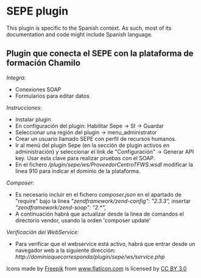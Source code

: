 ﻿SEPE plugin
===

This plugin is specific to the Spanish context. As such, most of its documentation and code might include Spanish language.

Plugin que conecta el SEPE con la plataforma de formación Chamilo
---

*Integra*:

- Conexiones SOAP
- Formularios para editar datos

*Instrucciones*:

- Instalar plugin
- En configuración del plugin: Habilitar Sepe -> SI -> Guardar
- Seleccionar una región del plugin -> menu_administrator
- Crear un usuario llamado SEPE con perfil de recursos humanos.
- Ir al menú del plugin Sepe (en la sección de plugin activos en administración) y seleccionar el link de "Configuración" -> Generar API key. Usar esta clave para realizar pruebas con el SOAP.
- En el fichero <em>/plugin/sepe/ws/ProveedorCentroTFWS.wsdl</em> modificar la linea 910 para indicar el dominio de la plataforma.

*Composer*:

- Es necesario incluir en el fichero <i>composer.json</i> en el apartado de "require" bajo la linea <em>"zendframework/zend-config": "2.3.3",</em> insertar <em>"zendframework/zend-soap": "2.*",</em>
- A continuación habrá que actualizar desde la linea de comandos el directorio vendor, usando la orden 'composer update'

*Verificación del WebService*:

- Para verificar que el webservice está activo, habrá que entrar desde un navegador web a la siguiente dirección:
<em>http://dominioquecorresponda/plugin/sepe/ws/service.php</em>


Icons made by <a href="http://www.flaticon.com/authors/freepik" title="Freepik">Freepik</a> from <a href="http://www.flaticon.com" title="Flaticon">www.flaticon.com</a>             is licensed by <a href="http://creativecommons.org/licenses/by/3.0/" title="Creative Commons BY 3.0">CC BY 3.0</a>

